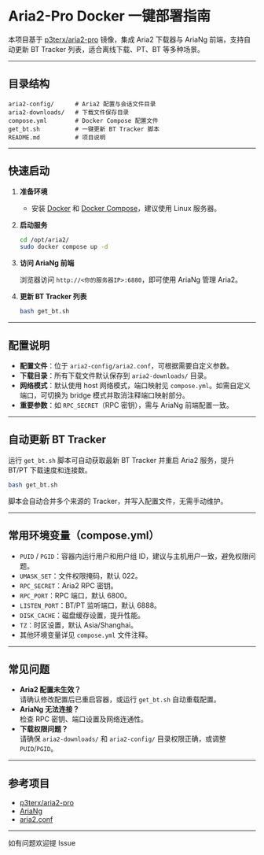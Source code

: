 # Aria2-Pro Docker 一键部署指南

本项目基于 [p3terx/aria2-pro](https://github.com/P3TERX/Aria2-Pro-Docker) 镜像，集成 Aria2 下载器与 AriaNg 前端，支持自动更新 BT Tracker 列表，适合离线下载、PT、BT 等多种场景。

---

## 目录结构

```
aria2-config/      # Aria2 配置与会话文件目录
aria2-downloads/   # 下载文件保存目录
compose.yml        # Docker Compose 配置文件
get_bt.sh          # 一键更新 BT Tracker 脚本
README.md          # 项目说明
```

---

## 快速启动

1. **准备环境**

   - 安装 [Docker](https://docs.docker.com/get-docker/) 和 [Docker Compose](https://docs.docker.com/compose/install/)，建议使用 Linux 服务器。

2. **启动服务**

   ```sh
   cd /opt/aria2/
   sudo docker compose up -d
   ```

3. **访问 AriaNg 前端**

   浏览器访问 `http://<你的服务器IP>:6880`，即可使用 AriaNg 管理 Aria2。

4. **更新 BT Tracker 列表**

   ```sh
   bash get_bt.sh
   ```

---

## 配置说明

- **配置文件**：位于 `aria2-config/aria2.conf`，可根据需要自定义参数。
- **下载目录**：所有下载文件默认保存到 `aria2-downloads/` 目录。
- **网络模式**：默认使用 host 网络模式，端口映射见 `compose.yml`。如需自定义端口，可切换为 bridge 模式并取消注释端口映射部分。
- **重要参数**：如 `RPC_SECRET`（RPC 密钥），需与 AriaNg 前端配置一致。

---

## 自动更新 BT Tracker

运行 `get_bt.sh` 脚本可自动获取最新 BT Tracker 并重启 Aria2 服务，提升 BT/PT 下载速度和连接数。

```sh
bash get_bt.sh
```

脚本会自动合并多个来源的 Tracker，并写入配置文件，无需手动维护。

---

## 常用环境变量（compose.yml）

- `PUID` / `PGID`：容器内运行用户和用户组 ID，建议与主机用户一致，避免权限问题。
- `UMASK_SET`：文件权限掩码，默认 022。
- `RPC_SECRET`：Aria2 RPC 密钥。
- `RPC_PORT`：RPC 端口，默认 6800。
- `LISTEN_PORT`：BT/PT 监听端口，默认 6888。
- `DISK_CACHE`：磁盘缓存设置，提升性能。
- `TZ`：时区设置，默认 Asia/Shanghai。
- 其他环境变量详见 `compose.yml` 文件注释。

---

## 常见问题

- **Aria2 配置未生效？**  
  请确认修改配置后已重启容器，或运行 `get_bt.sh` 自动重载配置。
- **AriaNg 无法连接？**  
  检查 RPC 密钥、端口设置及网络连通性。
- **下载权限问题？**  
  请确保 `aria2-downloads/` 和 `aria2-config/` 目录权限正确，或调整 `PUID`/`PGID`。

---

## 参考项目

- [p3terx/aria2-pro](https://github.com/P3TERX/Aria2-Pro-Docker)
- [AriaNg](https://github.com/mayswind/AriaNg)
- [aria2.conf](https://github.com/P3TERX/aria2.conf.git)

---

如有问题欢迎提 Issue

